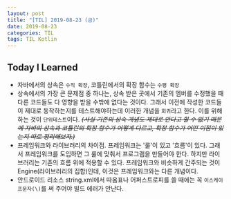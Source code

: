 ```yaml
---
layout: post
title: "[TIL] 2019-08-23 (금)"
date: 2019-08-23
categories: TIL
tags: TIL Kotlin
---
```


## Today I Learned
- 자바에서의 상속은 `수직 확장`, 코틀린에서의 확장 함수는 `수평 확장`
- 상속에서의 가장 큰 문제점 중 하나는, 상속 받은 곳에서 기존의 멤버를 수정했을 때 다른 코드들도 다 영향을 받을 수밖에 없다는 것이다. 그래서 이전에 작성한 코드들이 제대로 동작하는지를 테스트해야하는데 이러한 개념을 `회귀`라고 한다. 이를 위해 하는 것이 `단위테스트`이다. ~~*(사실 기존의 상속 개념도 제대로 안다고 할 수 없기 때문에 자바의 상속과 코틀린의 확장 함수가 어떻게 다르고, 확장 함수가 어떤 이점이 있는지 따로 정리해보자.)*~~
- 프레임워크와 라이브러리의 차이점. 프레임워크는 '룰'이 있고 '흐름'이 있다. 그래서 프레임워크를 도입하면 그 룰에 맞춰서 프로그램을 만들어야 한다. 하지만 라이브러리는 기존의 흐름 위에 적용할 수 있다. 프레임워크와 비슷하게 간주되는 것이 Engine(라이브러리의 집합)인데, 이것은 프레임워크와는 다른 개념이다.
- 안드로이드 리소스 string.xml에서 따옴표나 어퍼스트로피를 쓸 때에는 꼭 `이스케이프문자(\)`를 써 주어야 빌드 에러가 안난다.